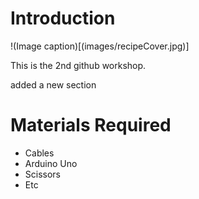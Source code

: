 # Introduction

!(Image caption)[(images/recipeCover.jpg)]



This is the 2nd github workshop. 

added a new section 



# Materials Required 

- Cables 
- Arduino Uno 
- Scissors 
- Etc 

